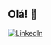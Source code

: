## Olá! 👋
<a href="https://www.linkedin.com/in/carlos-felipe-s-m/">![LinkedIn](https://img.shields.io/badge/linkedin-%230077B5.svg?style=for-the-badge&logo=linkedin&logoColor=white)</a>

<!--
**mefelosc/mefelosc** is a ✨ _special_ ✨ repository because its `README.md` (this file) appears on your GitHub profile.

Here are some ideas to get you started:

- 🔭 I’m currently working on ...
- 🌱 I’m currently learning ...
- 👯 I’m looking to collaborate on ...
- 🤔 I’m looking for help with ...
- 💬 Ask me about ...
- 📫 How to reach me: ...
-->
